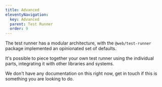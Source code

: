 ```yaml
---
title: Advanced
eleventyNavigation:
  key: Advanced
  parent: Test Runner
  order: 9
---
```


The test runner has a modular architecture, with the `@web/test-runner` package implemented an opinionated set of defaults.

It's possible to piece together your own test runner using the individual parts, integrating it with other libraries and systems.

We don't have any documentation on this right now, get in touch if this is something you are looking to do.
